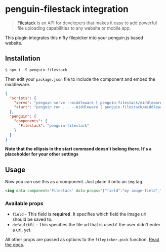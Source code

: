 # penguin-filestack integration

> [Filestack](https://www.filestack.com) is an API for developers that makes it easy to add powerful file uploading capabilities to any website or mobile app.

This plugin integrates this nifty filepicker into your penguin.js based website.

## Installation

	$ npm i -S penguin-filestack

Then edit your `package.json` file to include the component and embed the middleware.

```json
{
  "scripts": {
    "serve": "penguin serve --middleware [ penguin-filestack/middleware --api-key YOUR_APP_KEY --secret YOUR_APP_SECRET ]",
    "start": "penguin run ... --middleware [ penguin-filestack/middleware --api-key YOUR_APP_KEY --secret YOUR_APP_SECRET ]"
  },
  "penguin": {
    "components": {
      "Filestack": "penguin-filestack"
    }
  }
}
```

**Note that the ellipsis in the start command doesn't belong there. It's a placeholder for your other settings**

## Usage

Now you can use this as a component. Just place it onto an `img` tag.

```html
<img data-component='Filestack' data-props='{"field":"my-image-field","defaultURL":"//placehold.it/300x300"}'>
```

### Available props

* `field` - This field is **required**. It specifies which field the image url should be saved to.
* `defaultURL` - This specifies the file url that is used if the user didn't enter a url, yet.

All other props are passed as options to the `filepicker.pick` function. [Read the docs](https://www.filestack.com/docs/javascript-api/pick).